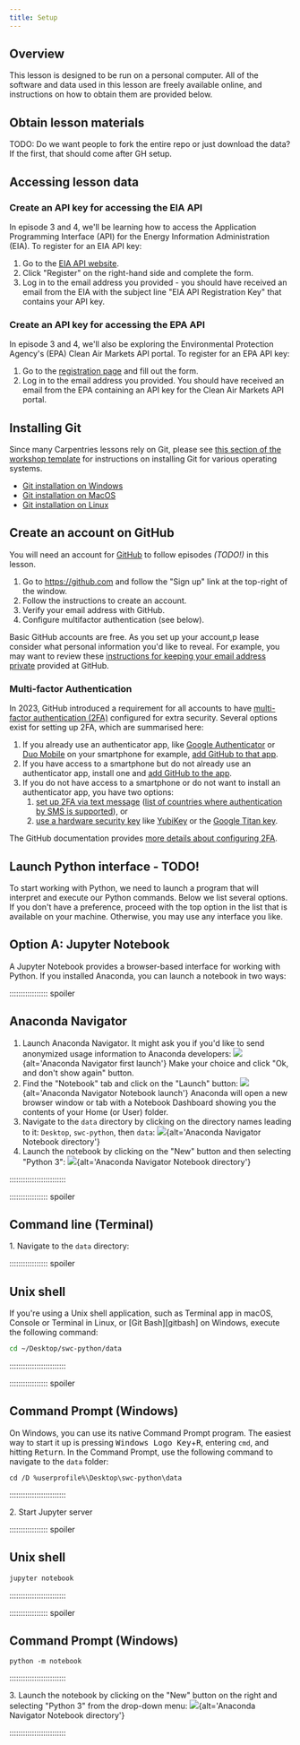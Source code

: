 ```yaml
---
title: Setup
---
```


## Overview

This lesson is designed to be run on a personal computer.
All of the software and data used in this lesson are freely available online,
and instructions on how to obtain them are provided below.

## Obtain lesson materials

TODO: Do we want people to fork the entire repo or just download the data? If the first, that should come after GH setup.
<!-- 1. Download [python-novice-inflammation-data.zip][zipfile1]
  and [python-novice-inflammation-code.zip][zipfile2].
2. Create a folder called `swc-python` on your Desktop.
3. Move downloaded files to `swc-python`.
4. Unzip the files.

You should see two folders called `data` and `code` in the `swc-python` directory on your
Desktop. -->

## Accessing lesson data

### Create an API key for accessing the EIA API
In episode 3 and 4, we'll be learning how to access the Application Programming Interface (API)
for the Energy Information Administration (EIA). To register for an EIA API key:

1. Go to the [EIA API website](https://www.eia.gov/opendata/).
2. Click "Register" on the right-hand side and complete the form.
3. Log in to the email address you provided - you should have received an email from the
EIA with the subject line "EIA API Registration Key" that contains your API key.

### Create an API key for accessing the EPA API
In episode 3 and 4, we'll also be exploring the Environmental Protection Agency's (EPA)
Clean Air Markets API portal. To register for an EPA API key:

1. Go to the [registration page](https://www.epa.gov/power-sector/cam-api-portal#/api-key-signup) and fill out the form.
2. Log in to the email address you provided. You should have received an email from the EPA
containing an API key for the Clean Air Markets API portal.

## Installing Git

Since many Carpentries lessons rely on Git, please see
[this section of the workshop template](https://carpentries.github.io/workshop-template/install_instructions/#git) for
instructions on installing Git for various operating systems.

- [Git installation on Windows](https://carpentries.github.io/workshop-template/install_instructions/#git)
- [Git installation on MacOS](https://carpentries.github.io/workshop-template/install_instructions/#git)
- [Git installation on Linux](https://carpentries.github.io/workshop-template/install_instructions/#git)

## Create an account on GitHub

You will need an account for [GitHub](https://github.com) to follow episodes *(TODO!)* in this lesson.

1. Go to <https://github.com> and follow the "Sign up" link at the top-right of the window.
2. Follow the instructions to create an account.
3. Verify your email address with GitHub.
4. Configure multifactor authentication (see below).

Basic GitHub accounts are free. As you set up your account,p lease consider what personal
information you'd like to reveal. For example, you may want to review these
[instructions for keeping your email address private]("https://help.github.com/articles/keeping-your-email-address-private/") provided at GitHub.

### Multi-factor Authentication

In 2023, GitHub introduced a requirement for 
all accounts to have 
[multi-factor authentication (2FA)](https://docs.github.com/en/authentication/securing-your-account-with-two-factor-authentication-2fa/about-two-factor-authentication) 
configured for extra security.
Several options exist for setting up 2FA, which are summarised here:

1. If you already use an authenticator app, 
   like [Google Authenticator](https://support.google.com/accounts/answer/1066447?hl=en&co=GENIE.Platform%3DiOS&oco=0) 
   or [Duo Mobile](https://duo.com/product/multi-factor-authentication-mfa/duo-mobile-app) on your smartphone for example, 
   [add GitHub to that app](https://docs.github.com/en/authentication/securing-your-account-with-two-factor-authentication-2fa/configuring-two-factor-authentication#configuring-two-factor-authentication-using-a-totp-mobile-app).
2. If you have access to a smartphone but do not already use an authenticator app, install one and 
   [add GitHub to the app](https://docs.github.com/en/authentication/securing-your-account-with-two-factor-authentication-2fa/configuring-two-factor-authentication#configuring-two-factor-authentication-using-a-totp-mobile-app).
3. If you do not have access to a smartphone or do not want to install an authenticator app, you have two options:
    1. [set up 2FA via text message](https://docs.github.com/en/authentication/securing-your-account-with-two-factor-authentication-2fa/configuring-two-factor-authentication#configuring-two-factor-authentication-using-text-messages) 
       ([list of countries where authentication by SMS is supported](https://docs.github.com/en/authentication/securing-your-account-with-two-factor-authentication-2fa/countries-where-sms-authentication-is-supported)), or
    2. [use a hardware security key](https://docs.github.com/en/authentication/securing-your-account-with-two-factor-authentication-2fa/configuring-two-factor-authentication#configuring-two-factor-authentication-using-a-security-key) 
       like [YubiKey](https://www.yubico.com/products/yubikey-5-overview/) 
       or the [Google Titan key](https://store.google.com/us/product/titan_security_key?hl=en-US&pli=1).

The GitHub documentation provides [more details about configuring 2FA](https://docs.github.com/en/authentication/securing-your-account-with-two-factor-authentication-2fa/configuring-two-factor-authentication).

## Launch Python interface - TODO!

To start working with Python, we need to launch a program that will interpret and execute our
Python commands. Below we list several options. If you don't have a preference, proceed with the
top option in the list that is available on your machine. Otherwise, you may use any interface
you like.

## Option A: Jupyter Notebook

A Jupyter Notebook provides a browser-based interface for working with Python.
If you installed Anaconda, you can launch a notebook in two ways:

::::::::::::::::: spoiler

## Anaconda Navigator

1. Launch Anaconda Navigator.
  It might ask you if you'd like to send anonymized usage information to Anaconda developers:
  ![](fig/anaconda-navigator-first-launch.png){alt='Anaconda Navigator first launch'}
  Make your choice and click "Ok, and don't show again" button.
2. Find the "Notebook" tab and click on the "Launch" button:
  ![](fig/anaconda-navigator-notebook-launch.png){alt='Anaconda Navigator Notebook launch'}
  Anaconda will open a new browser window or tab with a Notebook Dashboard showing you the
  contents of your Home (or User) folder.
3. Navigate to the `data` directory by clicking on the directory names leading to it:
  `Desktop`, `swc-python`, then `data`:
  ![](fig/jupyter-notebook-data-directory.png){alt='Anaconda Navigator Notebook directory'}
4. Launch the notebook by clicking on the "New" button and then selecting "Python 3":
  ![](fig/jupyter-notebook-launch-notebook.png){alt='Anaconda Navigator Notebook directory'}

:::::::::::::::::::::::::


::::::::::::::::: spoiler

## Command line (Terminal)

1\. Navigate to the `data` directory:

::::::::::::::::: spoiler

## Unix shell

If you're using a Unix shell application, such as Terminal app in macOS, Console or Terminal
in Linux, or [Git Bash][gitbash] on Windows, execute the following command:

```bash
cd ~/Desktop/swc-python/data
```

:::::::::::::::::::::::::

::::::::::::::::: spoiler

## Command Prompt (Windows)

On Windows, you can use its native Command Prompt program.  The easiest way to start it up is
pressing <kbd>Windows Logo Key</kbd>\+<kbd>R</kbd>, entering `cmd`, and hitting
<kbd>Return</kbd>. In the Command Prompt, use the following command to navigate to
the `data` folder:

```source
cd /D %userprofile%\Desktop\swc-python\data
```

:::::::::::::::::::::::::

2\. Start Jupyter server

::::::::::::::::: spoiler

## Unix shell

```bash
jupyter notebook
```

:::::::::::::::::::::::::


::::::::::::::::: spoiler

## Command Prompt (Windows)

```source
python -m notebook
```

:::::::::::::::::::::::::

3\. Launch the notebook by clicking on the "New" button on the right and selecting "Python 3"
from the drop-down menu:
![](fig/jupyter-notebook-launch-notebook2.png){alt='Anaconda Navigator Notebook directory'}

:::::::::::::::::::::::::

  <!-- vertical spacer -->
